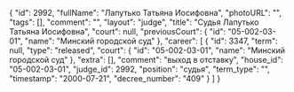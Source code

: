 {
    "id": 2992,
    "fullName": "Лапутько Татьяна Иосифовна",
    "photoURL": "",
    "tags": [],
    "comment": "",
    "layout": "judge",
    "title": "Судья Лапутько Татьяна Иосифовна",
    "court": null,
    "previousCourt": {
        "id": "05-002-03-01",
        "name": "Минский городской суд"
    },
    "career": [
        {
            "id": 3347,
            "term": null,
            "type": "released",
            "court": {
                "id": "05-002-03-01",
                "name": "Минский городской суд"
            },
            "extra": [],
            "comment": "выход в отставку",
            "house_id": "05-002-03-01",
            "judge_id": 2992,
            "position": "судья",
            "term_type": "",
            "timestamp": "2000-07-21",
            "decree_number": "409"
        }
    ]
}